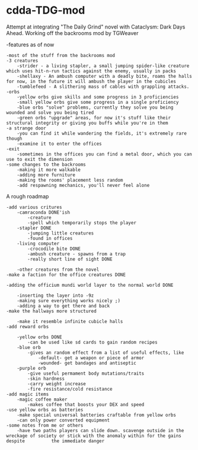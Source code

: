 # cdda-TDG-mod
Attempt at integrating "The Daily Grind" novel with Cataclysm: Dark Days Ahead.
Working off the backrooms mod by TGWeaver

 
-features as of now

	-most of the stuff from the backrooms mod
	-3 creatures
		-strider - a living stapler, a small jumping spider-like creature which uses hit-n-run tactics against the enemy, usually in packs
		-shellaxy - An ambush computer with a deadly bite, roams the halls for now, in the future it will ambush the player in the cubicles
		-tumblefeed - A slithering mass of cables with grappling attacks.
	-orbs
		-yellow orbs give skills and some progress in 3 proficiencies
		-small yellow orbs give some progress in a single proficiency
		-blue orbs "solve" problems, currently they solve you being wounded and solve you being tired
		-green orbs "upgrade" areas, for now it's stuff like their structural integrity or giving you buffs while you're in them
	-a strange door
		-you can find it while wandering the fields, it's extremely rare though
		-examine it to enter the offices
	-exit
		-sometimes in the offices you can find a metal door, which you can use to exit the dimension
	-some changes to the backrooms
		-making it more walkable
		-adding more furniture
		-making the rooms' placement less random
		-add respawning mechanics, you'll never feel alone
A rough roadmap

	-add various critures 
		-camraconda DONE'ish
			-creature
			-spell which temporarily stops the player
		-stapler DONE 
			-jumping little creatures
			-found in offices
		-living computer 
			-crocodile bite DONE
			-ambush creature - spawns from a trap
			-really short line of sight DONE

		-other creatures from the novel
	-make a faction for the office creatures DONE

	-adding the officium mundi world layer to the normal world DONE

		-inserting the layer into -9z
		-making sure everything works nicely ;)
		-adding a way to get there and back
	-make the hallways more structured

		-make it resemble infinite cubicle halls
	-add reward orbs

		-yellow orbs DONE
			-can be used like sd cards to gain random recipes
		-blue orb
			-gives an random effect from a list of useful effects, like
				-default- get a weapon or piece of armor
				-wounded- get bandages and antiseptic
		-purple orb 
			-give useful permament body mutations/traits
			-skin hardness
			-carry weight increase
			-fire resistance/cold resistance 
	-add magic items
		-magic coffee maker 
			-makes coffee that boosts your DEX and speed
	-use yellow orbs as batteries
		-make special universal batteries craftable from yellow orbs
		-can only power converted equipment
	-some notes from me or others
		-have two paths players can slide down. scavenge outside in the wreckage of society or stick with the anomaly within for the gains despite 			the immediate danger
